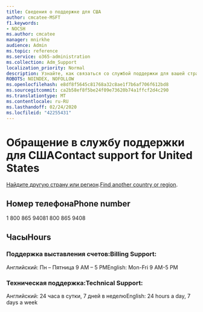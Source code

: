 ```yaml
---
title: Сведения о поддержке для США
author: cmcatee-MSFT
f1.keywords:
- NOCSH
ms.author: cmcatee
manager: mnirkhe
audience: Admin
ms.topic: reference
ms.service: o365-administration
ms.collection: Adm_Support
localization_priority: Normal
description: Узнайте, как связаться со службой поддержки для вашей страны или региона.
ROBOTS: NOINDEX, NOFOLLOW
ms.openlocfilehash: e8df8f5645c81768a32c8ae1f7b6af706f612bd8
ms.sourcegitcommit: ca2b58ef8f5be24f09e73620b74a1ffcf2d4c290
ms.translationtype: MT
ms.contentlocale: ru-RU
ms.lasthandoff: 02/24/2020
ms.locfileid: "42255431"
---
```

# <a name="contact-support-for-united-states"></a><span data-ttu-id="7fad9-103">Обращение в службу поддержки для США</span><span class="sxs-lookup"><span data-stu-id="7fad9-103">Contact support for United States</span></span>

<span data-ttu-id="7fad9-104">[Найдите другую страну или регион](../contact-support-for-business-products.md).</span><span class="sxs-lookup"><span data-stu-id="7fad9-104">[Find another country or region](../contact-support-for-business-products.md).</span></span>

## <a name="phone-number"></a><span data-ttu-id="7fad9-105">Номер телефона</span><span class="sxs-lookup"><span data-stu-id="7fad9-105">Phone number</span></span>
<span data-ttu-id="7fad9-106">1 800 865 9408</span><span class="sxs-lookup"><span data-stu-id="7fad9-106">1 800 865 9408</span></span>

## <a name="hours"></a><span data-ttu-id="7fad9-107">Часы</span><span class="sxs-lookup"><span data-stu-id="7fad9-107">Hours</span></span>
### <a name="billing-support"></a><span data-ttu-id="7fad9-108">Поддержка выставления счетов:</span><span class="sxs-lookup"><span data-stu-id="7fad9-108">Billing Support:</span></span>

<span data-ttu-id="7fad9-109">Английский: Пн – Пятница 9 AM – 5 PM</span><span class="sxs-lookup"><span data-stu-id="7fad9-109">English: Mon-Fri 9 AM-5 PM</span></span>

### <a name="technical-support"></a><span data-ttu-id="7fad9-110">Техническая поддержка:</span><span class="sxs-lookup"><span data-stu-id="7fad9-110">Technical Support:</span></span>

<span data-ttu-id="7fad9-111">Английский: 24 часа в сутки, 7 дней в неделю</span><span class="sxs-lookup"><span data-stu-id="7fad9-111">English: 24 hours a day, 7 days a week</span></span>